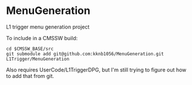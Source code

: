 MenuGeneration
==============

L1 trigger menu generation project

To include in a CMSSW build:

    cd $CMSSW_BASE/src
    git submodule add git@github.com:kknb1056/MenuGeneration.git L1Trigger/MenuGeneration
    
Also requires UserCode/L1TriggerDPG, but I'm still trying to figure out how to add that from git.
